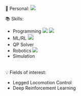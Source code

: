 :raising_hand: Personal:
<a href="mailto:chlgns202@gmail.com" target="_blank"><img src="https://img.shields.io/badge/Gmail-EA4335?style=flat-square&logo=Gmail&logoColor=white"/></a>



:books: Skills: 
- Programming <img src="https://img.shields.io/badge/Python-3776AB?style=flat&logo=Python&logoColor=white"> <img src="https://img.shields.io/badge/C++-00599C?style=flat&logo=C++&logoColor=white">
- ML/RL <img height="19" src="https://cdn.icon-icons.com/icons2/2699/PNG/512/pytorch_logo_icon_169823.png"> 
- QP Solver <img height="17" src="https://osqp.org/assets/images/logo.png">
- Robotics <img src="https://img.shields.io/badge/ROS-22314E?style=flat&logo=ROS&logoColor=white"> 
- Simulation <code> <img height="17" src="https://gazebosim.org/assets/icon/android-icon-192x192.png"   style="max-width: 100%;"> </code>

  



:bulb: Fields of interest:
- Legged Locomotion Control
- Deep Reinforcement Learning




